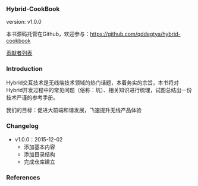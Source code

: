 ### Hybrid-CookBook

version: v1.0.0

本书源码托管在Github，欢迎参与：https://github.com/qddegtya/hybrid-cookbook

[贡献者列表](https://github.com/qddegtya/hybrid-cookbook/graphs/contributors)


### Introduction

Hybrid交互技术是无线端技术领域的热门话题，本着务实的宗旨，本书将对Hybrid开发过程中的常见问题（俗称：坑）、相关知识进行梳理，试图总结出一份技术严谨的参考手册。

我们的目标：促进大前端和谐发展，飞速提升无线产品体验

### Changelog

* v1.0.0：2015-12-02
  * 添加基本内容
  * 添加目录结构
  * 完成仓库建立


### References